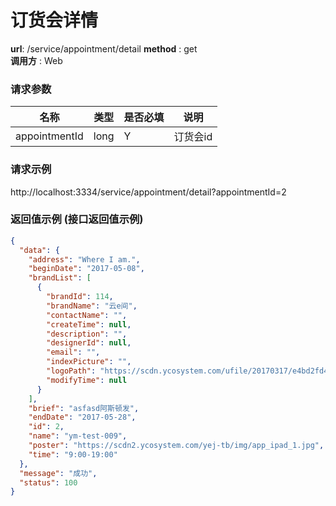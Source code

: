订货会详情
=======

**url**: /service/appointment/detail
**method** : get  
**调用方** : Web

### 请求参数

|     名称  	 |  类型   | 是否必填  |             说明                                                   |
|------------|--------|----------|-------------------------------------------------------------------|
| appointmentId       | long | Y        | 订货会id   	                                                       |
### 请求示例
http://localhost:3334/service/appointment/detail?appointmentId=2
### 返回值示例 (接口返回值示例)
```json
{
  "data": {
    "address": "Where I am.",
    "beginDate": "2017-05-08",
    "brandList": [
      {
        "brandId": 114,
        "brandName": "云e间",
        "contactName": "",
        "createTime": null,
        "description": "",
        "designerId": null,
        "email": "",
        "indexPicture": "",
        "logoPath": "https://scdn.ycosystem.com/ufile/20170317/e4bd2fd4fec44f65893a39b67f5781bd",
        "modifyTime": null
      }
    ],
    "brief": "asfasd阿斯顿发",
    "endDate": "2017-05-28",
    "id": 2,
    "name": "ym-test-009",
    "poster": "https://scdn2.ycosystem.com/yej-tb/img/app_ipad_1.jpg",
    "time": "9:00-19:00"
  },
  "message": "成功",
  "status": 100
}
```